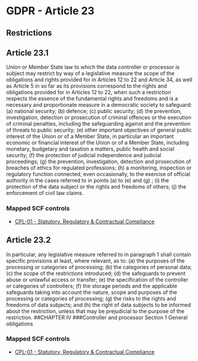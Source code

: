 # GDPR - Article 23
## Restrictions

  
## Article 23.1
Union or Member State law to which the data controller or processor is subject may restrict by way of a legislative measure the scope of the obligations and rights provided for in Articles 12 to 22 and Article 34, as well as Article 5 in so far as its provisions correspond to the rights and obligations provided for in Articles 12 to 22, when such a restriction respects the essence of the fundamental rights and freedoms and is a necessary and proportionate measure in a democratic society to safeguard:
(a) national security;
(b) defence;
(c) public security;
(d) the prevention, investigation, detection or prosecution of criminal offences or the execution of criminal penalties, including the safeguarding against and the prevention of threats to public security;
(e) other important objectives of general public interest of the Union or of a Member State, in particular an important economic or financial interest of the Union or of a Member State, including monetary, budgetary and taxation a matters, public health and social security;
(f) the protection of judicial independence and judicial proceedings;
(g) the prevention, investigation, detection and prosecution of breaches of ethics for regulated professions;
(h) a monitoring, inspection or regulatory function connected, even occasionally, to the exercise of official authority in the cases referred to in points (a)  to (e)  and (g) ;
(i) the protection of the data subject or the rights and freedoms of others;
(j) the enforcement of civil law claims.
  
### Mapped SCF controls
- [CPL-01 - Statutory, Regulatory & Contractual Compliance](../scf/cpl-01-statutory,regulatory&contractualcompliance.md)
  
## Article 23.2
In particular, any legislative measure referred to in paragraph 1 shall contain specific provisions at least, where relevant, as to:
(a) the purposes of the processing or categories of processing;
(b) the categories of personal data;
(c) the scope of the restrictions introduced;
(d) the safeguards to prevent abuse or unlawful access or transfer;
(e) the specification of the controller or categories of controllers;
(f) the storage periods and the applicable safeguards taking into account the nature, scope and purposes of the processing or categories of processing;
(g) the risks to the rights and freedoms of data subjects; and
(h) the right of data subjects to be informed about the restriction, unless that may be prejudicial to the purpose of the restriction.
##CHAPTER IV
###Controller and processor
<span class="expanded">Section 1
<span class="bold"><span class="expanded">General obligations
  
### Mapped SCF controls
- [CPL-01 - Statutory, Regulatory & Contractual Compliance](../scf/cpl-01-statutory,regulatory&contractualcompliance.md)
  